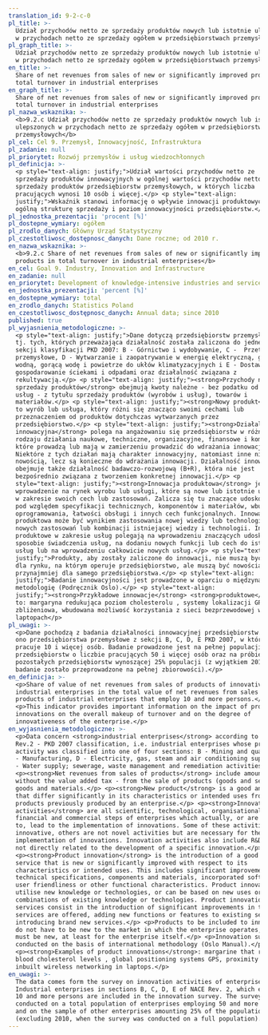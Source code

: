 ```yaml
---
translation_id: 9-2-c-0
pl_title: >-
  Udział przychodów netto ze sprzedaży produktów nowych lub istotnie ulepszonych
  w przychodach netto ze sprzedaży ogółem w przedsiębiorstwach przemysłowych
pl_graph_title: >-
  Udział przychodów netto ze sprzedaży produktów nowych lub istotnie ulepszonych
  w przychodach netto ze sprzedaży ogółem w przedsiębiorstwach przemysłowych
en_title: >-
  Share of net revenues from sales of new or significantly improved products in
  total turnover in industrial enterprises
en_graph_title: >-
  Share of net revenues from sales of new or significantly improved products in
  total turnover in industrial enterprises
pl_nazwa_wskaznika: >-
  <b>9.2.c Udział przychodów netto ze sprzedaży produktów nowych lub istotnie
  ulepszonych w przychodach netto ze sprzedaży ogółem w przedsiębiorstwach
  przemysłowych</b>
pl_cel: Cel 9. Przemysł, Innowacyjność, Infrastruktura
pl_zadanie: null
pl_priorytet: Rozwój przemysłów i usług wiedzochłonnych
pl_definicja: >-
  <p style="text-align: justify;">Udział wartości przychodów netto ze
  sprzedaży produktów innowacyjnych w ogólnej wartości przychodów netto ze
  sprzedaży produktów przedsiębiorstw przemysłowych, w których liczba
  pracujących wynosi 10 osób i więcej.</p> <p style="text-align:
  justify;">Wskaźnik stanowi informację o wpływie innowacji produktowych na
  ogólną strukturę sprzedaży i poziom innowacyjności przedsiębiorstw.</p>
pl_jednostka_prezentacji: 'procent [%]'
pl_dostepne_wymiary: ogółem
pl_zrodlo_danych: Główny Urząd Statystyczny
pl_czestotliwosc_dostępnosc_danych: Dane roczne; od 2010 r.
en_nazwa_wskaznika: >-
  <b>9.2.c Share of net revenues from sales of new or significantly improved
  products in total turnover in industrial enterprises</b>
en_cel: Goal 9. Industry, Innovation and Infrastructure
en_zadanie: null
en_priorytet: Development of knowledge-intensive industries and services
en_jednostka_prezentacji: 'percent [%]'
en_dostepne_wymiary: total
en_zrodlo_danych: Statistics Poland
en_czestotliwosc_dostępnosc_danych: Annual data; since 2010
published: true
pl_wyjasnienia_metodologiczne: >-
  <p style="text-align: justify;">Dane dotyczą przedsiębiorstw przemysłowych,
  tj. tych, których przeważająca działalność została zaliczona do jednej z 4
  sekcji klasyfikacji PKD 2007: B - Górnictwo i wydobywanie, C -  Przetwórstwo
  przemysłowe, D - Wytwarzanie i zaopatrywanie w energię elektryczną, gaz, parę
  wodną, gorącą wodę i powietrze do ukłów klimatyzacyjnych i E - Dostawa wody;
  gospodarowanie ściekami i odpadami oraz działalność związana z
  rekultywacją.</p> <p style="text-align: justify;"><strong>Przychody netto ze
  sprzedaży produktów</strong> obejmują kwoty należne - bez podatku od towarów i
  usług - z tytułu sprzedaży produktów (wyrobów i usług), towarów i
  materiałów.</p> <p style="text-align: justify;"><strong>Nowy produkt</strong>
  to wyrób lub usługa, który różni się znacząco swoimi cechami lub
  przeznaczeniem od produktów dotychczas wytwarzanych przez
  przedsiębiorstwo.</p> <p style="text-align: justify;"><strong>Działalność
  innowacyjna</strong> polega na angażowaniu się przedsiębiorstw w różnego
  rodzaju działania naukowe, techniczne, organizacyjne, finansowe i komercyjne,
  które prowadzą lub mają w zamierzeniu prowadzić do wdrażania innowacji.
  Niektóre z tych działań mają charakter innowacyjny, natomiast inne nie są
  nowością, lecz są konieczne do wdrażania innowacji. Działalność innowacyjna
  obejmuje także działalność badawczo-rozwojową (B+R), która nie jest
  bezpośrednio związana z tworzeniem konkretnej innowacji.</p> <p
  style="text-align: justify;"><strong>Innowacja produktowa</strong> jest to
  wprowadzenie na rynek wyrobu lub usługi, które są nowe lub istotnie ulepszone
  w zakresie swoich cech lub zastosowań. Zalicza się tu znaczące udoskonalenia
  pod względem specyfikacji technicznych, komponentów i materiałów, wbudowanego
  oprogramowania, łatwości obsługi i innych cech funkcjonalnych. Innowacja
  produktowa może być wynikiem zastosowania nowej wiedzy lub technologii bądź
  nowych zastosowań lub kombinacji istniejącej wiedzy i technologii. Innowacje
  produktowe w zakresie usług polegają na wprowadzeniu znaczących udoskonaleń w
  sposobie świadczenia usług, na dodaniu nowych funkcji lub cech do istniejących
  usług lub na wprowadzeniu całkowicie nowych usług.</p> <p style="text-align:
  justify;">Produkty, aby zostały zaliczone do innowacji, nie muszą być nowością
  dla rynku, na którym operuje przedsiębiorstwo, ale muszą być nowością
  przynajmniej dla samego przedsiębiorstwa.</p> <p style="text-align:
  justify;">Badanie innowacyjności jest prowadzone w oparciu o międzynarodową
  metodologię (Podręcznik Oslo).</p> <p style="text-align:
  justify;"><strong>Przykładowe innowacje</strong> <strong>produktowe</strong>
  to: margaryna redukująca poziom cholesterolu , systemy lokalizacji GPS, karta
  zbliżeniowa, wbudowana możliwość korzystania z sieci bezprzewodowej w
  laptopach</p>
pl_uwagi: >-
  <p>Dane pochodzą z badania działalności innowacyjnej przedsiębiorstw. Obejmuje
  ono przedsiębiorstwa przemysłowe z sekcji B, C, D, E PKD 2007, w których
  pracuje 10 i więcej osób. Badanie prowadzone jest na pełnej populacji
  przedsiębiorstw o liczbie pracujących 50 i więcej osób oraz na próbie
  pozostałych przedsiębiorstw wynoszącej 25% populacji (z wyjątkiem 2010 r., gdy
  badanie zostało przeprowadzone na pełnej zbiorowości).</p>
en_definicja: >-
  <p>Share of value of net revenues from sales of products of innovative
  industrial enterprises in the total value of net revenues from sales of
  products of industrial enterprises that employ 10 and more persons.</p>
  <p>This indicator provides important information on the impact of product
  innovations on the overall makeup of turnover and on the degree of
  innovativeness of the enterprise.</p>
en_wyjasnienia_metodologiczne: >-
  <p>Data concern <strong>industrial enterprises</strong> according to NACE
  Rev.2 - PKD 2007 classification, i.e. industrial enterprises whose predominant
  activity was classified into one of four sections: B - Mining and quarrying, C
  - Manufacturing, D - Electricity, gas, steam and air conditioning supply and E
  - Water supply; sewerage, waste management and remediation activities.</p>
  <p><strong>Net revenues from sales of products</strong> include amounts due  -
  without the value added tax - from the sale of products (goods and services),
  goods and materials.</p> <p><strong>New product</strong> is a good and service
  that differ significantly in its characteristics or intended uses from
  products previously produced by an enterprise.</p> <p><strong>Innovation
  activities</strong> are all scientific, technological, organisational,
  financial and commercial steps of enterprises which actually, or are intended
  to, lead to the implementation of innovations. Some of these activities are
  innovative, others are not novel activities but are necessary for the
  implementation of innovations. Innovation activities also include R&D that is
  not directly related to the development of a specific innovation.</p>
  <p><strong>Product innovation</strong> is the introduction of a good or
  service that is new or significantly improved with respect to its
  characteristics or intended uses. This includes significant improvements in
  technical specifications, components and materials, incorporated software,
  user friendliness or other functional characteristics. Product innovations can
  utilise new knowledge or technologies, or can be based on new uses or
  combinations of existing knowledge or technologies. Product innovations in
  services consist in the introduction of significant improvements in the way
  services are offered, adding new functions or features to existing services or
  introducing brand new services.</p> <p>Products to be included to innovation
  do not have to be new to the market in which the enterprise operates, but it
  must be new, at least for the enterprise itself.</p> <p>Innovation survey is
  conducted on the basis of international methodology (Oslo Manual).</p>
  <p><strong>Examples of product innovations</strong>: margarine that reduces
  blood cholesterol levels , global positioning systems GPS, proximity card,
  inbuilt wireless networking in laptops.</p>
en_uwagi: >-
  The data comes form the survey on innovation activities of enterprises.
  Industrial enterprises in sections B, C, D, E of NACE Rev. 2, which employed
  10 and more persons are included in the innovation survey. The survey is
  conducted on a total population of enterprises employing 50 and more persons
  and on the sample of other enterprises amounting 25% of the population
  (excluding 2010, when the survey was conducted on a full population).
---
```

